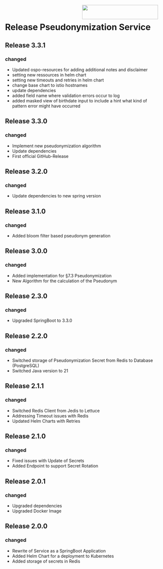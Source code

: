 <img align="right" width="250" height="47" src="Gematik_Logo_Flag.png"/> <br/>    

# Release Pseudonymization Service

## Release 3.3.1
### changed
- Updated ospo-resources for adding additional notes and disclaimer
- setting new ressources in helm chart
- setting new timeouts and retries in helm chart
- change base chart to istio hostnames
- update dependencies
- added field name where validation errors occur to log
- added masked view of birthdate input to include a hint what kind of pattern error might have occurred

## Release 3.3.0
### changed
- Implement new pseudonymization algorithm
- Update dependencies
- First official GitHub-Release

## Release 3.2.0
### changed
- Update dependencies to new spring version

## Release 3.1.0
### changed
- Added bloom filter based pseudonym generation

## Release 3.0.0
### changed
- Added implementation for §7.3 Pseudonymization
- New Algorithm for the calculation of the Pseudonym

## Release 2.3.0
### changed
- Upgraded SpringBoot to 3.3.0

## Release 2.2.0

### changed
- Switched storage of Pseudonymization Secret from Redis to Database (PostgreSQL)
- Switched Java version to 21

## Release 2.1.1

### changed
- Switched Redis Client from Jedis to Lettuce
- Addressing Timeout issues with Redis
- Updated Helm Charts with Retries

## Release 2.1.0

### changed
- Fixed issues with Update of Secrets
- Added Endpoint to support Secret Rotation

## Release 2.0.1

### changed
- Upgraded dependencies
- Upgraded Docker Image

## Release 2.0.0

### changed
- Rewrite of Service as a SpringBoot Application
- Added Helm Chart for a deployment to Kubernetes
- Added storage of secrets in Redis
